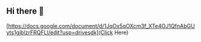 ## Hi there 👋

[https://docs.google.com/document/d/1JqOx5qOXcm3f_XTe4OJ1QfnAbGUyts1gjblzrFRQFLI/edit?usp=drivesdk](Click Here)

<!--
**raspberry-pi-soam/raspberry-pi-soam** is a ✨ _special_ ✨ repository because its `README.md` (this file) appears on your GitHub profile.

Here are some ideas to get you started:

- 🔭 I’m currently working on ...
- 🌱 I’m currently learning ...
- 👯 I’m looking to collaborate on ...
- 🤔 I’m looking for help with ...
- 💬 Ask me about ...
- 📫 How to reach me: ...
- 😄 Pronouns: ...
- ⚡ Fun fact: ...
-->

